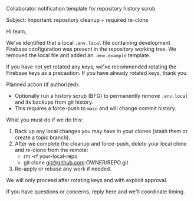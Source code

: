 Collaborator notification template for repository history scrub

Subject: Important: repository cleanup + required re-clone

Hi team,

We've identified that a local `.env.local` file containing development Firebase configuration was present in the repository working tree. We removed the local file and added an `.env.example` template.

If you have not yet rotated any keys, we've recommended rotating the Firebase keys as a precaution. If you have already rotated keys, thank you.

Planned action (if authorized):
- Optionally run a history scrub (BFG) to permanently remove `.env.local` and its backups from git history.
- This requires a force-push to `main` and will change commit history.

What you must do if we do this:
1. Back up any local changes you may have in your clones (stash them or create a topic branch).
2. After we complete the cleanup and force-push, delete your local clone and re-clone from the remote:
   - rm -rf your-local-repo
   - git clone git@github.com:OWNER/REPO.git
3. Re-apply or rebase any work if needed.

We will only proceed after rotating keys and with explicit approval.

If you have questions or concerns, reply here and we'll coordinate timing.
